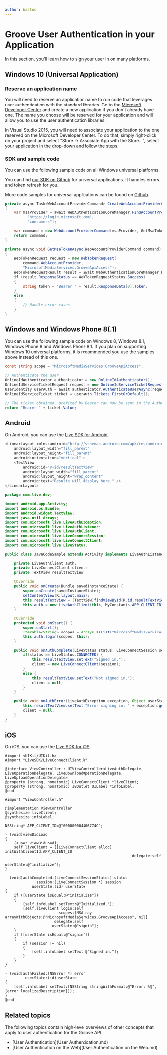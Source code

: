```yaml
---
author: bastuc
---
```


# Groove User Authentication in your Application

In this section, you'll learn how to sign your user in on many platforms.

## Windows 10 (Universal Application)
### Reserve an application name
You will need to reserve an application name to run code that leverages user authentication with the standard libraries. Go to the [Microsoft Developer Center](https://developer.microsoft.com/en-us/dashboard/apps/) and create a new application if you don't already have one. The name you choose will be reserved for your application and will allow you to use the user authentication libraries.

In Visual Studio 2015, you will need to associate your application to the one reserved on the Microsoft Developer Center. To do that, simply right-click on your project and select "Store -> Associate App with the Store...", select your application in the drop-down and follow the steps.

### SDK and sample code
You can use the following sample code on all Windows universal platforms.

You can find [our SDK on Github](https://github.com/Microsoft/groove-api-sdk-csharp) for universal applications. It handles errors and token refresh for you.

More code samples for universal applications can be found on [Github](https://github.com/Microsoft/Windows-universal-samples/tree/master/Samples/WebAccountManagement).

```csharp
private async Task<WebAccountProviderCommand> CreateWebAccountProviderCommand()
{
    var msaProvider = await WebAuthenticationCoreManager.FindAccountProviderAsync(
          "https://login.microsoft.com",
          "consumers");

    var command = new WebAccountProviderCommand(msaProvider, GetMsaTokenAsync);
    return command;
}

private async void GetMsaTokenAsync(WebAccountProviderCommand command)
{
    WebTokenRequest request = new WebTokenRequest(
        command.WebAccountProvider,
        "MicrosoftMediaServices.GrooveApiAccess");
    WebTokenRequestResult result = await WebAuthenticationCoreManager.RequestTokenAsync(request);
    if (result.ResponseStatus == WebTokenRequestStatus.Success)
    {
        string token = "Bearer " + result.ResponseData[0].Token;
    }
    else
    {
        // Handle error cases
    }
}
```

## Windows and Windows Phone 8(.1)

You can use the following sample code on Windows 8, Windows 8.1, Windows Phone 8 and Windows Phone 8.1. If you plan on supporting Windows 10 universal platforms, it is recommended you use the samples above instead of this one.

```csharp
const string scope = "MicrosoftMediaServices.GrooveApiAccess";

// Authenticate the user
OnlineIdAuthenticator authenticator = new OnlineIdAuthenticator();
OnlineIdServiceTicketRequest request = new OnlineIdServiceTicketRequest(scope, "DELEGATION");
UserIdentity userAuth = await authenticator.AuthenticateUserAsync(request);
OnlineIdServiceTicket ticket = userAuth.Tickets.FirstOrDefault();

// The ticket obtained, prefixed by Bearer can now be sent in the Authorization header
return "Bearer " + ticket.Value;
```

## Android

On Android, you can use the [Live SDK for Android](https://msdn.microsoft.com/en-us/library/office/dn631814.aspx).

```java
<LinearLayout xmlns:android="http://schemas.android.com/apk/res/android"
    android:layout_width="fill_parent"
    android:layout_height="fill_parent"
    android:orientation="vertical" >
    <TextView
        android:id="@+id/resultTextView"
        android:layout_width="fill_parent"
        android:layout_height="wrap_content"
        android:text="Results will display here." />
</LinearLayout>

package com.live.dev;

import android.app.Activity;
import android.os.Bundle;
import android.widget.TextView;
import java.util.Arrays;
import com.microsoft.live.LiveAuthException;
import com.microsoft.live.LiveAuthListener;
import com.microsoft.live.LiveAuthClient;
import com.microsoft.live.LiveConnectSession;
import com.microsoft.live.LiveConnectClient;
import com.microsoft.live.LiveStatus;

public class JavaCodeSample extends Activity implements LiveAuthListener {

    private LiveAuthClient auth;
    private LiveConnectClient client;
    private TextView resultTextView;    

    @Override
    public void onCreate(Bundle savedInstanceState) {
        super.onCreate(savedInstanceState);
        setContentView(R.layout.main);
        this.resultTextView = (TextView)findViewById(R.id.resultTextView);
        this.auth = new LiveAuthClient(this, MyConstants.APP_CLIENT_ID);
    }

    @Override
    protected void onStart() {
        super.onStart();
        Iterable<String> scopes = Arrays.asList("MicrosoftMediaServices.GrooveApiAccess");
        this.auth.login(scopes, this);
    }

    public void onAuthComplete(LiveStatus status, LiveConnectSession session, Object userState) {
        if(status == LiveStatus.CONNECTED) {
            this.resultTextView.setText("Signed in.");
            client = new LiveConnectClient(session);
        }
        else {
            this.resultTextView.setText("Not signed in.");
            client = null;
        }        
    }

    public void onAuthError(LiveAuthException exception, Object userState) {
        this.resultTextView.setText("Error signing in: " + exception.getMessage());        
        client = null;        
    }
}
```

## iOS

On iOS, you can use the [Live SDK for iOS](https://msdn.microsoft.com/en-us/library/hh875197.aspx).

```objc
#import <UIKit/UIKit.h>
#import "LiveSDK/LiveConnectClient.h"

@interface ViewController : UIViewController<LiveAuthDelegate, LiveOperationDelegate, LiveDownloadOperationDelegate, LiveUploadOperationDelegate>
@property (strong, nonatomic) LiveConnectClient *liveClient;
@property (strong, nonatomic) IBOutlet UILabel *infoLabel;
@end

#import "ViewController.h"

@implementation ViewController
@synthesize liveClient;
@synthesize infoLabel;

NSString* APP_CLIENT_ID=@"000000004406774C";

- (void)viewDidLoad
{
    [super viewDidLoad];
    self.liveClient = [[LiveConnectClient alloc] initWithClientId:APP_CLIENT_ID
                                                         delegate:self
                                                        userState:@"initialize"];
}

- (void)authCompleted:(LiveConnectSessionStatus) status
              session:(LiveConnectSession *) session
            userState:(id) userState
{
    if ([userState isEqual:@"initialize"])
    {
        [self.infoLabel setText:@"Initialized."];
        [self.liveClient login:self
                        scopes:[NSArray arrayWithObjects:@"MicrosoftMediaServices.GrooveApiAccess", nil]
                      delegate:self
                     userState:@"signin"];
    }
    if ([userState isEqual:@"signin"])
    {
        if (session != nil)
        {
            [self.infoLabel setText:@"Signed in."];        
        }
    }
}

- (void)authFailed:(NSError *) error
         userState:(id)userState
{
    [self.infoLabel setText:[NSString stringWithFormat:@"Error: %@", [error localizedDescription]]];
}
@end
```

## Related topics

The following topics contain high-level overviews of other concepts that apply
to user authentication for the Groove API.

* [User Authentication](User Authentication.md)
* [User Authentication on the Web](User Authentication on the Web.md)
